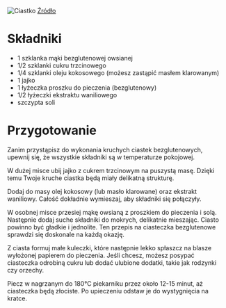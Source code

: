 ![Ciastko](https://zdrowamicha.pl/data/include/img/news/1725537698.jpg)
[Źródło](https://zdrowamicha.pl/pl/blog/przepis-na-ciasteczka-bezglutenowe-z-maki-owsianej-1725537698.html)
# Składniki
- 1 szklanka mąki bezglutenowej owsianej
- 1/2 szklanki cukru trzcinowego
- 1/4 szklanki oleju kokosowego (możesz zastąpić masłem klarowanym)
- 1 jajko
- 1 łyżeczka proszku do pieczenia (bezglutenowy)
- 1/2 łyżeczki ekstraktu waniliowego
- szczypta soli
# Przygotowanie

Zanim przystąpisz do wykonania kruchych ciastek bezglutenowych, upewnij się, że wszystkie składniki są w temperaturze pokojowej.

W dużej misce ubij jajko z cukrem trzcinowym na puszystą masę. Dzięki temu Twoje kruche ciastka będą miały delikatną strukturę.

Dodaj do masy olej kokosowy (lub masło klarowane) oraz ekstrakt waniliowy. Całość dokładnie wymieszaj, aby składniki się połączyły.

W osobnej misce przesiej mąkę owsianą z proszkiem do pieczenia i solą. Następnie dodaj suche składniki do mokrych, delikatnie mieszając. Ciasto powinno być gładkie i jednolite. Ten przepis na ciasteczka bezglutenowe sprawdzi się doskonale na każdą okazję.

Z ciasta formuj małe kuleczki, które następnie lekko spłaszcz na blasze wyłożonej papierem do pieczenia. Jeśli chcesz, możesz posypać ciasteczka odrobiną cukru lub dodać ulubione dodatki, takie jak rodzynki czy orzechy.

Piecz w nagrzanym do 180°C piekarniku przez około 12-15 minut, aż ciasteczka będą złociste. Po upieczeniu odstaw je do wystygnięcia na kratce.
